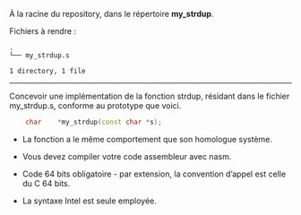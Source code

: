 À la racine du repository, dans le répertoire **my_strdup**.

Fichiers à rendre :

```
.
└── my_strdup.s

1 directory, 1 file
```

---
Concevoir une implémentation de la fonction strdup, résidant dans le fichier my_strdup.s, conforme au prototype que voici.
```cpp
    char	*my_strdup(const char *s);
```
- La fonction a le même comportement que son homologue système.

- Vous devez compiler votre code assembleur avec nasm.

- Code 64 bits obligatoire - par extension, la convention d’appel est celle du C 64 bits.  

- La syntaxe Intel est seule employée. 
